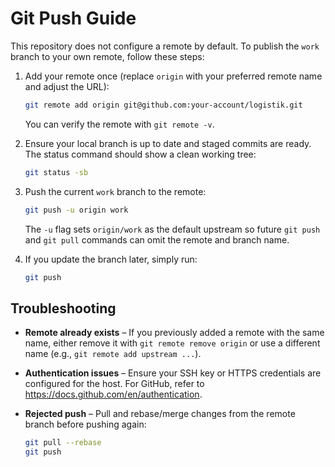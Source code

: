 # Git Push Guide

This repository does not configure a remote by default. To publish the `work` branch to your own
remote, follow these steps:

1. Add your remote once (replace `origin` with your preferred remote name and adjust the URL):

   ```bash
   git remote add origin git@github.com:your-account/logistik.git
   ```

   You can verify the remote with `git remote -v`.

2. Ensure your local branch is up to date and staged commits are ready. The status command should
   show a clean working tree:

   ```bash
   git status -sb
   ```

3. Push the current `work` branch to the remote:

   ```bash
   git push -u origin work
   ```

   The `-u` flag sets `origin/work` as the default upstream so future `git push` and `git pull`
   commands can omit the remote and branch name.

4. If you update the branch later, simply run:

   ```bash
   git push
   ```

## Troubleshooting

- **Remote already exists** – If you previously added a remote with the same name, either remove it
  with `git remote remove origin` or use a different name (e.g., `git remote add upstream ...`).
- **Authentication issues** – Ensure your SSH key or HTTPS credentials are configured for the host.
  For GitHub, refer to <https://docs.github.com/en/authentication>.
- **Rejected push** – Pull and rebase/merge changes from the remote branch before pushing again:

  ```bash
  git pull --rebase
  git push
  ```

